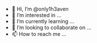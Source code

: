 - 👋 Hi, I’m @only1h3aven
- 👀 I’m interested in ...
- 🌱 I’m currently learning ...
- 💞️ I’m looking to collaborate on ...
- 📫 How to reach me ...

<!---
only1h3aven/only1h3aven is a ✨ special ✨ repository because its `README.md` (this file) appears on your GitHub profile.
You can click the Preview link to take a look at your changes.
--->
